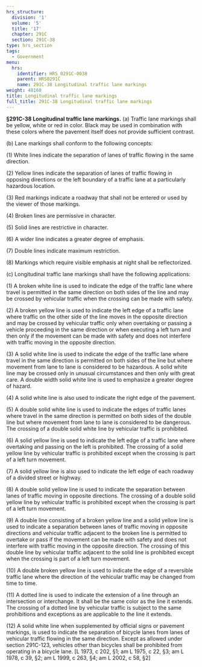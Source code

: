```yaml
---
hrs_structure:
  division: '1'
  volume: '5'
  title: '17'
  chapter: 291C
  section: 291C-38
type: hrs_section
tags:
  - Government
menu:
  hrs:
    identifier: HRS_0291C-0038
    parent: HRS0291C
    name: 291C-38 Longitudinal traffic lane markings
weight: 48160
title: Longitudinal traffic lane markings
full_title: 291C-38 Longitudinal traffic lane markings
---
```

**§291C-38 Longitudinal traffic lane markings.** (a) Traffic lane markings shall be yellow, white or red in color. Black may be used in combination with these colors where the pavement itself does not provide sufficient contrast.

(b) Lane markings shall conform to the following concepts:

(1) White lines indicate the separation of lanes of traffic flowing in the same direction.

(2) Yellow lines indicate the separation of lanes of traffic flowing in opposing directions or the left boundary of a traffic lane at a particularly hazardous location.

(3) Red markings indicate a roadway that shall not be entered or used by the viewer of those markings.

(4) Broken lines are permissive in character.

(5) Solid lines are restrictive in character.

(6) A wider line indicates a greater degree of emphasis.

(7) Double lines indicate maximum restriction.

(8) Markings which require visible emphasis at night shall be reflectorized.

(c) Longitudinal traffic lane markings shall have the following applications:

(1) A broken white line is used to indicate the edge of the traffic lane where travel is permitted in the same direction on both sides of the line and may be crossed by vehicular traffic when the crossing can be made with safety.

(2) A broken yellow line is used to indicate the left edge of a traffic lane where traffic on the other side of the line moves in the opposite direction and may be crossed by vehicular traffic only when overtaking or passing a vehicle proceeding in the same direction or when executing a left turn and then only if the movement can be made with safety and does not interfere with traffic moving in the opposite direction.

(3) A solid white line is used to indicate the edge of the traffic lane where travel in the same direction is permitted on both sides of the line but where movement from lane to lane is considered to be hazardous. A solid white line may be crossed only in unusual circumstances and then only with great care. A double width solid white line is used to emphasize a greater degree of hazard.

(4) A solid white line is also used to indicate the right edge of the pavement.

(5) A double solid white line is used to indicate the edges of traffic lanes where travel in the same direction is permitted on both sides of the double line but where movement from lane to lane is considered to be dangerous. The crossing of a double solid white line by vehicular traffic is prohibited.

(6) A solid yellow line is used to indicate the left edge of a traffic lane where overtaking and passing on the left is prohibited. The crossing of a solid yellow line by vehicular traffic is prohibited except when the crossing is part of a left turn movement.

(7) A solid yellow line is also used to indicate the left edge of each roadway of a divided street or highway.

(8) A double solid yellow line is used to indicate the separation between lanes of traffic moving in opposite directions. The crossing of a double solid yellow line by vehicular traffic is prohibited except when the crossing is part of a left turn movement.

(9) A double line consisting of a broken yellow line and a solid yellow line is used to indicate a separation between lanes of traffic moving in opposite directions and vehicular traffic adjacent to the broken line is permitted to overtake or pass if the movement can be made with safety and does not interfere with traffic moving in the opposite direction. The crossing of this double line by vehicular traffic adjacent to the solid line is prohibited except when the crossing is part of a left turn movement.

(10) A double broken yellow line is used to indicate the edge of a reversible traffic lane where the direction of the vehicular traffic may be changed from time to time.

(11) A dotted line is used to indicate the extension of a line through an intersection or interchange. It shall be the same color as the line it extends. The crossing of a dotted line by vehicular traffic is subject to the same prohibitions and exceptions as are applicable to the line it extends.

(12) A solid white line when supplemented by official signs or pavement markings, is used to indicate the separation of bicycle lanes from lanes of vehicular traffic flowing in the same direction. Except as allowed under section 291C-123, vehicles other than bicycles shall be prohibited from operating in a bicycle lane. [L 1973, c 202, §1; am L 1975, c 22, §3; am L 1978, c 39, §2; am L 1999, c 263, §4; am L 2002, c 58, §2]